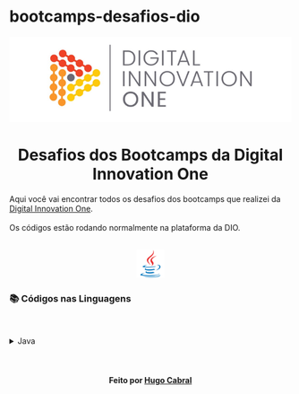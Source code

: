 # bootcamps-desafios-dio
<!--Banner session-->
<p align="center">
  <img src="./assets/banner.png" alt="DIO" tittle="Digital Innovation One">
</p>
<!--About session-->
<h1 align="center">Desafios dos Bootcamps da Digital Innovation One</h1>

Aqui você vai encontrar todos os desafios dos bootcamps que realizei da [Digital Innovation One](https://digitalinnovation.one/).<br><br>
Os códigos estão rodando normalmente na plataforma da DIO.
<br><br>
<!-- Ícones das linguagens -->
<p align="center">

<!-- Java -->
  <a href="https://github.com/hugocabral28/bootcamps-desafios-dio/java">
    <img src="./assets/java.svg" alt="java" tittle="Java" width="50" height="50">
  </a>
  
</p>

<h3>📚 Códigos nas Linguagens </h3><br><br>

<!-- Java -->
<details>
  <summary><span>Java</span></summary>
  <div>
    <h4>Introdução a Programação com Java</h4>
    <a href="https://github.com/hugocabral28/bootcamps-desafios-dio/java/src/IntroducaoaProgramacaoJava/VisitaFeira">Visita na Feira</a><br/>
    <a href="https://github.com/hugocabral28/bootcamps-desafios-dio/java/src/IntroducaoaProgramacaoJava/MultiplicacaoSimples">Multiplicação Simples</a><br/>
    <a href="https://github.com/hugocabral28/bootcamps-desafios-dio/java/src/IntroducaoaProgramacaoJava/FolhaPagamento">Folha de Pagamento</a><br/>
  </div>
  <div>
    <h4>Fundamentos Aritméticos em Java</h4>
    <a href="https://github.com/hugocabral28/bootcamps-desafios-dio/java/src/FundamentosAritmeticosEmJava/QtdNumerosPositivos">Quantidade de Números Positivos</a><br/>
    <a href="https://github.com/hugocabral28/bootcamps-desafios-dio/java/src/FundamentosAritmeticosEmJava/ExibirNumerosPares">Exibindo Números Pares</a><br/>
    <a href="https://github.com/hugocabral28/bootcamps-desafios-dio/java/src/FundamentosAritmeticosEmJava/AnaliseNumeros">Análise de Números</a><br/>
    <a href="https://github.com/hugocabral28/bootcamps-desafios-dio/java/src/FundamentosAritmeticosEmJava/ContagemCedulas">Contagem de Cédulas</a><br/>
    <a href="https://github.com/hugocabral28/bootcamps-desafios-dio/java/src/FundamentosAritmeticosEmJava/ConsumoMedioAutomovel">Consumo Médio do Automóvel</a><br/>
  </div>  
</details><br><br>
<!--Bottom session-->
<h4 align=center>Feito por <a href="https://www.linkedin.com/in/hugo-cabral/">Hugo Cabral</a></h4>